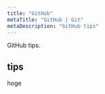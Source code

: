 ```yaml
---
title: "GitHub"
metaTitle: "GitHub | Git"
metaDescription: "GitHub tips"
---
```


GitHub tips.

## tips

hoge
